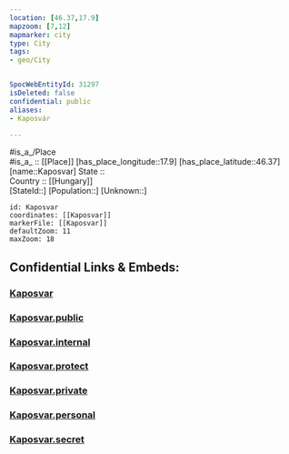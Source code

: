 ```yaml
---
location: [46.37,17.9] 
mapzoom: [7,12] 
mapmarker: city 
type: City
tags:
- geo/City


SpocWebEntityId: 31297
isDeleted: false
confidential: public
aliases:
- Kaposvár

---
```

#is_a_/Place  
#is_a_ :: [[Place]] 
[has_place_longitude::17.9] 
[has_place_latitude::46.37] 
[name::Kaposvar] 
State ::  
Country :: [[Hungary]]  
[StateId::] 
[Population::] 
[Unknown::] 


```leaflet
id: Kaposvar
coordinates: [[Kaposvar]] 
markerFile: [[Kaposvar]] 
defaultZoom: 11 
maxZoom: 18
```


## Confidential Links & Embeds: 

### [Kaposvar](/_Standards/Earth/Continent/Europe/Europe~East/Hungary/Counties~Hungary/Somogy/City/Kaposvar.md) 

### [Kaposvar.public](/_public/Earth/Continent/Europe/Europe~East/Hungary/Counties~Hungary/Somogy/City/Kaposvar.public.md) 

### [Kaposvar.internal](/_internal/Earth/Continent/Europe/Europe~East/Hungary/Counties~Hungary/Somogy/City/Kaposvar.internal.md) 

### [Kaposvar.protect](/_protect/Earth/Continent/Europe/Europe~East/Hungary/Counties~Hungary/Somogy/City/Kaposvar.protect.md) 

### [Kaposvar.private](/_private/Earth/Continent/Europe/Europe~East/Hungary/Counties~Hungary/Somogy/City/Kaposvar.private.md) 

### [Kaposvar.personal](/_personal/Earth/Continent/Europe/Europe~East/Hungary/Counties~Hungary/Somogy/City/Kaposvar.personal.md) 

### [Kaposvar.secret](/_secret/Earth/Continent/Europe/Europe~East/Hungary/Counties~Hungary/Somogy/City/Kaposvar.secret.md)


